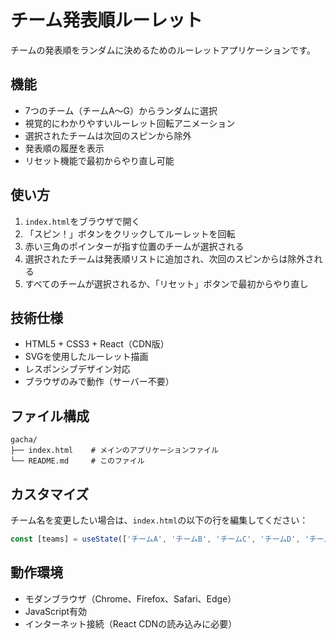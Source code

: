 # チーム発表順ルーレット

チームの発表順をランダムに決めるためのルーレットアプリケーションです。

## 機能

- 7つのチーム（チームA〜G）からランダムに選択
- 視覚的にわかりやすいルーレット回転アニメーション
- 選択されたチームは次回のスピンから除外
- 発表順の履歴を表示
- リセット機能で最初からやり直し可能

## 使い方

1. `index.html`をブラウザで開く
2. 「スピン！」ボタンをクリックしてルーレットを回転
3. 赤い三角のポインターが指す位置のチームが選択される
4. 選択されたチームは発表順リストに追加され、次回のスピンからは除外される
5. すべてのチームが選択されるか、「リセット」ボタンで最初からやり直し

## 技術仕様

- HTML5 + CSS3 + React（CDN版）
- SVGを使用したルーレット描画
- レスポンシブデザイン対応
- ブラウザのみで動作（サーバー不要）

## ファイル構成

```
gacha/
├── index.html    # メインのアプリケーションファイル
└── README.md     # このファイル
```

## カスタマイズ

チーム名を変更したい場合は、`index.html`の以下の行を編集してください：

```javascript
const [teams] = useState(['チームA', 'チームB', 'チームC', 'チームD', 'チームE', 'チームF', 'チームG']);
```

## 動作環境

- モダンブラウザ（Chrome、Firefox、Safari、Edge）
- JavaScript有効
- インターネット接続（React CDNの読み込みに必要）